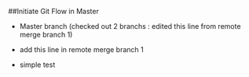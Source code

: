 ##Initiate Git Flow in Master
 - Master branch (checked out 2 branchs : edited this line from remote merge branch 1)
 - add this line in remote merge branch 1

- simple test




